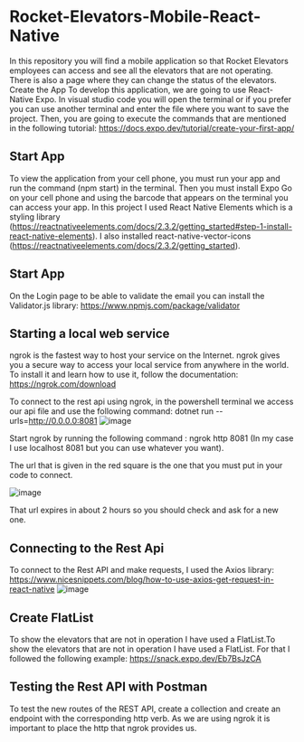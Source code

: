 # Rocket-Elevators-Mobile-React-Native

In this repository you will find a mobile application so that Rocket Elevators employees can access and see all the elevators that are not operating. There is also a page where they can change the status of the elevators.
Create the App
To develop this application, we are going to use React-Native Expo. In visual studio code you will open the terminal or if you prefer you can use another terminal and enter the file where you want to save the project. Then, you are going to execute the commands that are mentioned in the following tutorial: https://docs.expo.dev/tutorial/create-your-first-app/

## Start App
To view the application from your cell phone, you must run your app and run the command (npm start) in the terminal. Then you must install Expo Go on your cell phone and using the barcode that appears on the terminal you can access your app.
In this project I used React Native Elements which is a styling library (https://reactnativeelements.com/docs/2.3.2/getting_started#step-1-install-react-native-elements). I also installed react-native-vector-icons (https://reactnativeelements.com/docs/2.3.2/getting_started).

## Start App
On the Login page to be able to validate the email you can install the Validator.js library: https://www.npmjs.com/package/validator

## Starting a local web service
ngrok is the fastest way to host your service on the Internet. ngrok gives you a secure way to access your local service from anywhere in the world. To install it and learn how to use it, follow the documentation: https://ngrok.com/download

To connect to the rest api using ngrok, in the powershell terminal we access our api file and use the following command: dotnet run --urls=http://0.0.0.0:8081
![image](https://user-images.githubusercontent.com/113923422/211121225-7723bb98-3484-414d-a8d6-b3a1979f7267.png)

Start ngrok by running the following command : ngrok http 8081 (In my case I use localhost 8081 but you can use whatever you want).

The url that is given in the red square is the one that you must put in your code to connect.

![image](https://user-images.githubusercontent.com/113923422/211121683-994abb1b-98ae-4c41-8279-7ae2dceed14c.png)

That url expires in about 2 hours so you should check and ask for a new one.

 
## Connecting to the Rest Api
To connect to the Rest API and make requests, I used the Axios library: https://www.nicesnippets.com/blog/how-to-use-axios-get-request-in-react-native
![image](https://user-images.githubusercontent.com/113923422/211120531-994d2c30-9f9d-461e-91ad-34428087861e.png)

## Create FlatList
To show the elevators that are not in operation I have used a FlatList.To show the elevators that are not in operation I have used a FlatList. For that I followed     the following example: https://snack.expo.dev/Eb7BsJzCA

 
## Testing the Rest API with Postman 
To test the new routes of the REST API, create a collection and create an endpoint with the corresponding http verb.
As we are using ngrok it is important to place the http that ngrok provides us.






